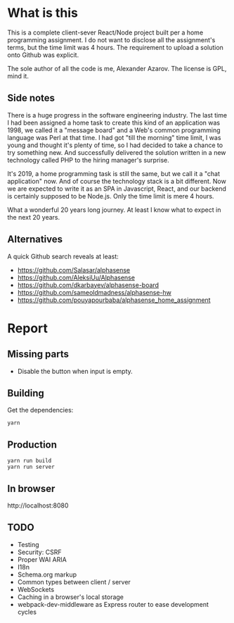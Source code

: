 # What is this

This is a complete client-sever React/Node project built per a home
programming assignment. I do not want to disclose all the assignment's
terms, but the time limit was 4 hours. The requirement to upload a
solution onto Github was explicit.

The sole author of all the code is me, Alexander Azarov. The license is
GPL, mind it.

## Side notes

There is a huge progress in the software engineering industry. The
last time I had been assigned a home task to create this kind of an
application was 1998, we called it a "message board" and a Web's
common programming language was Perl at that time. I had got "till the
morning" time limit, I was young and thought it's plenty of time, so
I had decided to take a chance to try something new. And successfully
delivered the solution written in a new technology called PHP to the
hiring manager's surprise.

It's 2019, a home programming task is still the same, but we call it
a "chat application" now. And of course the technology stack is a bit
different. Now we are expected to write it as an SPA in Javascript,
React, and our backend is certainly supposed to be Node.js. Only the
time limit is mere 4 hours.

What a wonderful 20 years long journey. At least I know what to expect
in the next 20 years.

## Alternatives

A quick Github search reveals at least:

* https://github.com/Salasar/alphasense
* https://github.com/AleksiUu/Alphasense
* https://github.com/dkarbayev/alphasense-board
* https://github.com/sameoldmadness/alphasense-hw
* https://github.com/pouyapourbaba/alphasense_home_assignment

# Report

## Missing parts

* Disable the button when input is empty.

## Building

Get the dependencies:

```
yarn
```

## Production

```
yarn run build
yarn run server
```

## In browser

http://localhost:8080

## TODO

* Testing
* Security: CSRF
* Proper WAI ARIA
* I18n
* Schema.org markup
* Common types between client / server
* WebSockets
* Caching in a browser's local storage
* webpack-dev-middleware as Express router to ease development cycles

